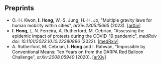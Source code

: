 Preprints
------
* O.-H. Kwon, **I. Hong**, W.-S. Jung, H.-H. Jo, "Multiple gravity laws for human mobility within cities", *arXiv:2305.15665* (2023). [[arXiv]](https://arxiv.org/abs/2305.15665)
* **I. Hong**, L. N. Ferreira, A. Rutherford, M. Cebrian, "Assessing the epidemic impact of protests during the COVID-19 pandemic", *medRxiv doi: 10.1101/2022.10.10.22280896* (2022). [[medRxiv]](https://doi.org/10.1101/2022.10.10.22280896)
* A. Rutherford, M. Cebrian, **I. Hong** and I. Rahwan, "Impossible by Conventional Means: Ten Years on from the DARPA Red Balloon Challenge", *arXiv:2008.05940* (2020). [[arXiv]](https://arxiv.org/abs/2008.05940)
